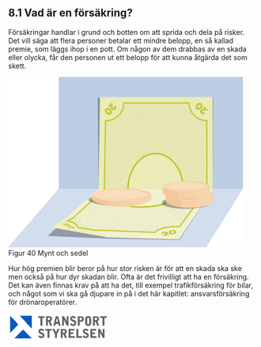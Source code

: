 ## 8.1 Vad är en försäkring?

Försäkringar handlar i grund och botten om att sprida och dela på risker. Det vill säga att flera personer betalar ett mindre belopp, en så kallad premie, som läggs ihop i en pott. Om någon av dem drabbas av en skada eller olycka, får den personen ut ett belopp för att kunna åtgärda det som skett.

![Figur 40 Mynt och sedel](./A1A3_SE-sv/Figur_040.png)
Figur 40 Mynt och sedel

Hur hög premien blir beror på hur stor risken är för att en skada ska ske men också på hur dyr skadan blir. Ofta är det frivilligt att ha en försäkring. Det kan även finnas krav på att ha det, till exempel trafikförsäkring för bilar, och något som vi ska gå djupare in på i det här kapitlet: ansvarsförsäkring för drönaroperatörer.

![Transport Styrelsen](./images/Logga.png)
